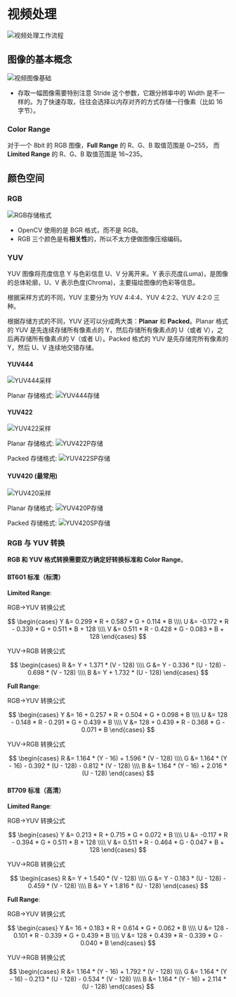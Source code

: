# 视频处理

![视频处理工作流程](../images/video-process/video-process-flow.jpg)

## 图像的基本概念

![视频图像基础](../images/video-process/image-basis.jpg)

* 存取一幅图像需要特别注意 Stride 这个参数，它跟分辨率中的 Width 是不一样的。为了快速存取，往往会选择以内存对齐的方式存储一行像素（比如 16 字节）。

### Color Range

对于一个 8bit 的 RGB 图像，**Full Range** 的 R、G、B 取值范围是 0~255， 而 **Limited Range** 的 R、G、B 取值范围是 16~235。

## 颜色空间

### RGB

![RGB存储格式](../images/video-process/RGB-format.png)

* OpenCV 使用的是 BGR 格式，而不是 RGB。
* RGB 三个颜色是有**相关性**的，所以不太方便做图像压缩编码。

### YUV

YUV 图像将亮度信息 Y 与色彩信息 U、V 分离开来。Y 表示亮度(Luma)，是图像的总体轮廓，U、V 表示色度(Chroma)，主要描绘图像的色彩等信息。

根据采样方式的不同，YUV 主要分为 YUV 4:4:4、YUV 4:2:2、YUV 4:2:0 三种。

根据存储方式的不同，YUV 还可以分成两大类：**Planar** 和 **Packed**。Planar 格式的 YUV 是先连续存储所有像素点的 Y，然后存储所有像素点的 U（或者 V），之后再存储所有像素点的 V（或者 U）。Packed 格式的 YUV 是先存储完所有像素的 Y，然后 U、V 连续地交错存储。

#### YUV444

![YUV444采样](../images/video-process/yuv444-sample.jpg)

Planar 存储格式:
![YUV444存储](../images/video-process/yuv444-storage.jpg)

#### YUV422

![YUV422采样](../images/video-process/yuv422-sample.jpg)

Planar 存储格式:
![YUV422P存储](../images/video-process/yuv422-storage-planar.jpg)

Packed 存储格式:
![YUV422SP存储](../images/video-process/yuv422-storage-packed.jpg)

#### YUV420 (最常用)

![YUV420采样](../images/video-process/yuv420-sample.jpg)

Planar 存储格式:
![YUV420P存储](../images/video-process/yuv420-storage-planar.jpg)

Packed 存储格式:
![YUV420SP存储](../images/video-process/yuv420-storage-packed.jpg)

### RGB 与 YUV 转换

**RGB 和 YUV 格式转换需要双方确定好转换标准和 Color Range**。

#### BT601 标准（标清）

**Limited Range**:

RGB->YUV 转换公式

$$
\begin{cases}
Y &= 0.299 * R + 0.587 * G + 0.114 * B \\\\
U &= -0.172 * R - 0.339 * G + 0.511 * B + 128 \\\\
V &= 0.511 * R - 0.428 * G - 0.083 * B + 128
\end{cases}
$$

YUV->RGB 转换公式

$$
\begin{cases}
R &= Y + 1.371 * (V - 128) \\\\
G &= Y - 0.336 * (U - 128) - 0.698 * (V - 128) \\\\
B &= Y + 1.732 * (U - 128)
\end{cases}
$$

**Full Range**:

RGB->YUV 转换公式

$$
\begin{cases}
Y &= 16 + 0.257 * R + 0.504 * G + 0.098 * B \\\\
U &= 128 - 0.148 * R - 0.291 * G + 0.439 * B \\\\
V &= 128 + 0.439 * R - 0.368 * G - 0.071 * B
\end{cases}
$$

YUV->RGB 转换公式

$$
\begin{cases}
R &= 1.164 * (Y - 16) + 1.596 * (V - 128) \\\\
G &= 1.164 * (Y - 16) - 0.392 * (U - 128) - 0.812 * (V - 128) \\\\
B &= 1.164 * (Y - 16) + 2.016 * (U - 128)
\end{cases}
$$

#### BT709 标准（高清）

**Limited Range**:

RGB->YUV 转换公式

$$
\begin{cases}
Y &= 0.213 * R + 0.715 * G + 0.072 * B \\\\
U &= -0.117 * R - 0.394 * G + 0.511 * B + 128 \\\\
V &= 0.511 * R - 0.464 * G - 0.047 * B + 128
\end{cases}
$$

YUV->RGB 转换公式

$$
\begin{cases}
R &= Y + 1.540 * (V - 128) \\\\
G &= Y - 0.183 * (U - 128) - 0.459 * (V - 128) \\\\
B &= Y + 1.816 * (U - 128)
\end{cases}
$$

**Full Range**:

RGB->YUV 转换公式

$$
\begin{cases}
Y &= 16 + 0.183 * R + 0.614 * G + 0.062 * B \\\\
U &= 128 - 0.101 * R - 0.339 * G + 0.439 * B \\\\
V &= 128 + 0.439 * R - 0.339 * G - 0.040 * B
\end{cases}
$$

YUV->RGB 转换公式

$$
\begin{cases}
R &= 1.164 * (Y - 16) + 1.792 * (V - 128) \\\\
G &= 1.164 * (Y - 16) - 0.213 * (U - 128) - 0.534 * (V - 128) \\\\
B &= 1.164 * (Y - 16) + 2.114 * (U - 128)
\end{cases}
$$
